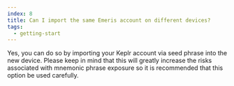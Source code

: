 ```yaml
---
index: 8
title: Can I import the same Emeris account on different devices?
tags: 
  - getting-start
---
```


Yes, you can do so by importing your Keplr account via seed phrase into the new device. Please keep in mind that this will greatly increase the risks associated with mnemonic phrase exposure so it is recommended that this option be used carefully.
